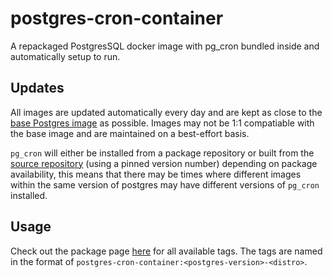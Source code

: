 # postgres-cron-container

A repackaged PostgresSQL docker image with pg_cron bundled inside and automatically setup to run.

## Updates

All images are updated automatically every day and are kept as close to the [base Postgres image](https://hub.docker.com/_/postgres) as possible. Images may not be 1:1 compatiable with the base image and are maintained on a best-effort basis.

`pg_cron` will either be installed from a package repository or built from the [source repository](https://github.com/citusdata/pg_cron) (using a pinned version number) depending on package availability, this means that there may be times where different images within the same version of postgres may have different versions of `pg_cron` installed.

## Usage

Check out the package page [here](https://github.com/Blooym/postgres-cron-container/pkgs/container/postgres-cron-container) for all available tags. The tags are named in the format of `postgres-cron-container:<postgres-version>-<distro>`.
